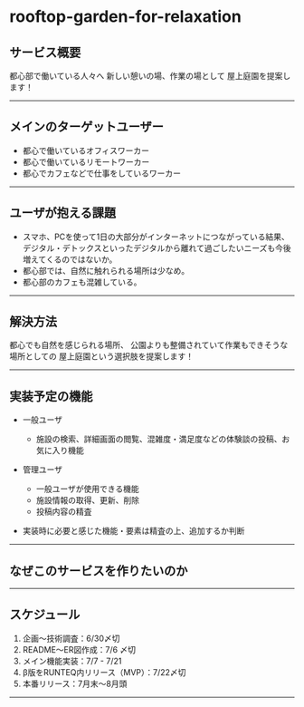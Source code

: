 # rooftop-garden-for-relaxation

## サービス概要
都心部で働いている人々へ
新しい憩いの場、作業の場として
屋上庭園を提案します！
___

## メインのターゲットユーザー
- 都心で働いているオフィスワーカー
- 都心で働いているリモートワーカー
- 都心でカフェなどで仕事をしているワーカー

___
## ユーザが抱える課題
- スマホ、PCを使って1日の大部分がインターネットにつながっている結果、デジタル・デトックスといったデジタルから離れて過ごしたいニーズも今後増えてくるのではないか。
- 都心部では、自然に触れられる場所は少なめ。
- 都心部のカフェも混雑している。
___
## 解決方法
都心でも自然を感じられる場所、
公園よりも整備されていて作業もできそうな場所としての
屋上庭園という選択肢を提案します！
___
## 実装予定の機能
- 一般ユーザ
  - 施設の検索、詳細画面の閲覧、混雑度・満足度などの体験談の投稿、お気に入り機能

- 管理ユーザ
  - 一般ユーザが使用できる機能
  - 施設情報の取得、更新、削除
  - 投稿内容の精査

- 実装時に必要と感じた機能・要素は精査の上、追加するか判断
___
## なぜこのサービスを作りたいのか
___
## スケジュール

1. 企画〜技術調査：6/30〆切
2. README〜ER図作成：7/6 〆切
3. メイン機能実装：7/7 - 7/21
4. β版をRUNTEQ内リリース（MVP）：7/22〆切
5. 本番リリース：7月末〜8月頭
___
